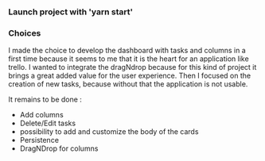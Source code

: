 ### Launch project with 'yarn start'

### Choices

I made the choice to develop the dashboard with tasks and columns in a first time because it seems to me that it is the heart for an application like trello.
I wanted to integrate the dragNdrop because for this kind of project it brings a great added value for the user experience.
Then I focused on the creation of new tasks, because without that the application is not usable.

It remains to be done :
- Add columns
- Delete/Edit tasks
- possibility to add and customize the body of the cards
- Persistence
- DragNDrop for columns
